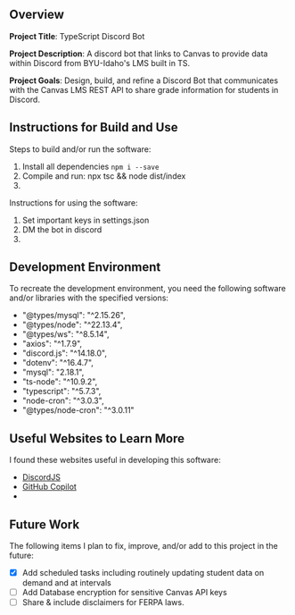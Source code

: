 ## Overview

**Project Title**: TypeScript Discord Bot

**Project Description**: A discord bot that links to Canvas to provide data within Discord from BYU-Idaho's LMS built in TS.

**Project Goals**: Design, build, and refine a Discord Bot that communicates with the Canvas LMS REST API to share grade information for students in Discord.

## Instructions for Build and Use

Steps to build and/or run the software:

1. Install all dependencies ```npm i --save```
2. Compile and run: npx tsc && node dist/index
3.

Instructions for using the software:

1. Set important keys in settings.json
2. DM the bot in discord
3.

## Development Environment 

To recreate the development environment, you need the following software and/or libraries with the specified versions:

* "@types/mysql": "^2.15.26",
* "@types/node": "^22.13.4",
* "@types/ws": "^8.5.14",
* "axios": "^1.7.9",
* "discord.js": "^14.18.0",
* "dotenv": "^16.4.7",
* "mysql": "2.18.1",
* "ts-node": "^10.9.2",
* "typescript": "^5.7.3",
* "node-cron": "^3.0.3",
* "@types/node-cron": "^3.0.11"

## Useful Websites to Learn More

I found these websites useful in developing this software:

* [DiscordJS](https://discord.js.org)
* [GitHub Copilot](https://github.com/copilot)
* 

## Future Work

The following items I plan to fix, improve, and/or add to this project in the future:

* [x] Add scheduled tasks including routinely updating student data on demand and at intervals
* [ ] Add Database encryption for sensitive Canvas API keys
* [ ] Share & include disclaimers for FERPA laws.